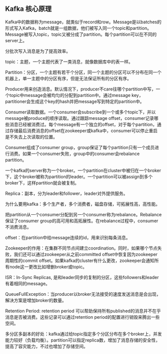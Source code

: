 ## Kafka 核心原理

Kafka中的数据称为message，就类似于record和row。Message是以batches的形式写入Kafka，batch就是一组数据，他们被写入同一个topic和partition。 Message被写入topic，topic又被分成了partition。每个partition可以在不同的server上。

分批次写入消息是为了提高效率。

topic：主题，一个主题代表了一类消息，就像数据库中的表一样。

Partition：分区，一个主题有若干个分区，同一个主题的分区可以不分布在同一个机器上，单一主题中的分区有序，但是无法保证所有的分区有序。

Producer用来创造消息。默认情况下，producer不care往哪个partition中写，一个topic中message会被均匀的分配到partition中。通过message key，partitioner会生成这个key的hash并把message写到特定的partition中。

Consumer读取数据。一个consumer会subscribe到一个或多个topic下，并以message被produce的顺序读取。通过跟踪message offset，consumer记录哪些消息已经被消费过。每个message有一个独立的offset，对于每个partition，通过存储最后消费消息的offset在zookeeper或kafka中，consumer可以停止重启是不失去上次读取的位置。

Consumer组成了consumer group，group保证了每个partition只有一个成员进行消费。如果一个consumer失败，group中的consumer会rebalance partition。

一个kafka的server称为一个broker。一个partition在cluster中被归在一个broker下，这个broker被称为partition的leader。一个partition可以被assign到多个broker下，这样partition就会被复制。

Replica：副本，分为leader和follower，leader对外提供服务。

为什么要用kafka：多个生产者，多个消费者，磁盘存储，可拓展性高，高性能。

把partition从一个consumer分配到另一个consumer称为rebalance。Rebalance保证了consumer group的高可用和高拓展性。在rebalance过程中，consumer不消费消息。

offset：在partition中给message连续的id，用来识别每条消息。

Zookeeper的作用：在集群不同节点间建立coordination。同时，如果哪个节点失败，我们还可以通过zookeeper从之前committed offset中恢复因为zookeeper周期性的commit offset。如果kafka的cluster有什么更改，zookeeper会通知所有node这一更改比如增删broker或topic。

ISR：In-Sync Replicas, 是和leader同步的复制的分区，这些followers和leader有着相同的message。

QueueFullException：当producer以broker无法接受的速度发送消息是会出现，解决方案是增加broker的数量。

Retention Period: retention period 可以帮助保持所有published的消息并不在乎消息是否被消费。这些记录可以通过retention period的配置进行销毁来腾出一些空间。

多分区多副本的好处：kafka通过给topic指定多个分区分布在多个broker上，并发能力较好（负载均衡）。partition可以指定replica数，增加了消息存储的安全性，提高了容灾能力，不过也增加了存储空间。







